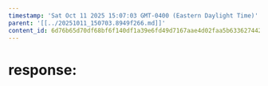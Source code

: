 ```yaml
---
timestamp: 'Sat Oct 11 2025 15:07:03 GMT-0400 (Eastern Daylight Time)'
parent: '[[../20251011_150703.8949f266.md]]'
content_id: 6d76b65d70df68bf6f140df1a39e6fd49d7167aae4d02faa5b63362744266256
---
```


# response:
